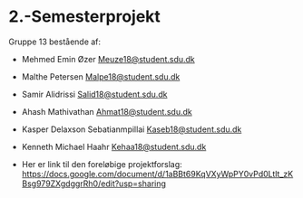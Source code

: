 # 2.-Semesterprojekt
Gruppe 13 bestående af:

+ Mehmed Emin Øzer 	Meuze18@student.sdu.dk 
+ Malthe Petersen 	Malpe18@student.sdu.dk
+ Samir Alidrissi	Salid18@student.sdu.dk
+ Ahash Mathivathan	Ahmat18@student.sdu.dk
+ Kasper Delaxson Sebatianmpillai	Kaseb18@student.sdu.dk
+ Kenneth Michael Haahr	Kehaa18@student.sdu.dk

+ Her er link til den foreløbige projektforslag:  https://docs.google.com/document/d/1aBBt69KqVXyWpPY0vPd0Ltlt_zKBsg979ZXgdggrRh0/edit?usp=sharing
